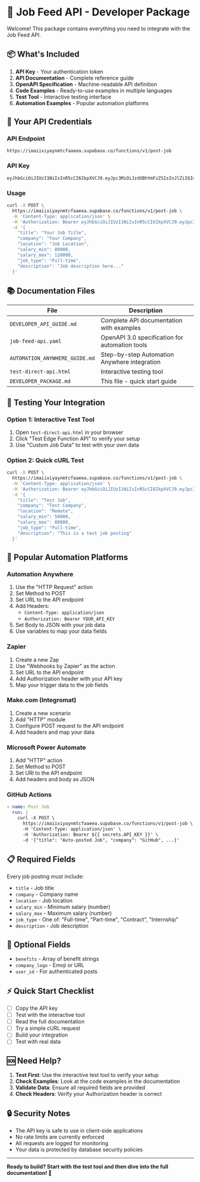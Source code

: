 # 🚀 Job Feed API - Developer Package

Welcome! This package contains everything you need to integrate with the Job Feed API.

## 📦 What's Included

1. **API Key** - Your authentication token
2. **API Documentation** - Complete reference guide
3. **OpenAPI Specification** - Machine-readable API definition
4. **Code Examples** - Ready-to-use examples in multiple languages
5. **Test Tool** - Interactive testing interface
6. **Automation Examples** - Popular automation platforms

## 🔑 Your API Credentials

### API Endpoint
```
https://imaiixiyaynmtcfaaeea.supabase.co/functions/v1/post-job
```

### API Key
```
eyJhbGciOiJIUzI1NiIsInR5cCI6IkpXVCJ9.eyJpc3MiOiJzdXBhYmFzZSIsInJlZiI6ImltYWlpeGl5YXlubXRjZmFhZWVhIiwicm9sZSI6ImFub24iLCJpYXQiOjE3NTc4ODI4MDQsImV4cCI6MjA3MzQ1ODgwNH0.h56G1loDTn_b6L875cqm91nGfKaDcvRg9I3QJZjFrS0
```

### Usage
```bash
curl -X POST \
  https://imaiixiyaynmtcfaaeea.supabase.co/functions/v1/post-job \
  -H 'Content-Type: application/json' \
  -H 'Authorization: Bearer eyJhbGciOiJIUzI1NiIsInR5cCI6IkpXVCJ9.eyJpc3MiOiJzdXBhYmFzZSIsInJlZiI6ImltYWlpeGl5YXlubXRjZmFhZWVhIiwicm9sZSI6ImFub24iLCJpYXQiOjE3NTc4ODI4MDQsImV4cCI6MjA3MzQ1ODgwNH0.h56G1loDTn_b6L875cqm91nGfKaDcvRg9I3QJZjFrS0' \
  -d '{
    "title": "Your Job Title",
    "company": "Your Company",
    "location": "Job Location",
    "salary_min": 80000,
    "salary_max": 120000,
    "job_type": "Full-time",
    "description": "Job description here..."
  }'
```

## 📚 Documentation Files

| File | Description |
|------|-------------|
| `DEVELOPER_API_GUIDE.md` | Complete API documentation with examples |
| `job-feed-api.yaml` | OpenAPI 3.0 specification for automation tools |
| `AUTOMATION_ANYWHERE_GUIDE.md` | Step-by-step Automation Anywhere integration |
| `test-direct-api.html` | Interactive testing tool |
| `DEVELOPER_PACKAGE.md` | This file - quick start guide |

## 🧪 Testing Your Integration

### Option 1: Interactive Test Tool
1. Open `test-direct-api.html` in your browser
2. Click "Test Edge Function API" to verify your setup
3. Use "Custom Job Data" to test with your own data

### Option 2: Quick cURL Test
```bash
curl -X POST \
  https://imaiixiyaynmtcfaaeea.supabase.co/functions/v1/post-job \
  -H 'Content-Type: application/json' \
  -H 'Authorization: Bearer eyJhbGciOiJIUzI1NiIsInR5cCI6IkpXVCJ9.eyJpc3MiOiJzdXBhYmFzZSIsInJlZiI6ImltYWlpeGl5YXlubXRjZmFhZWVhIiwicm9sZSI6ImFub24iLCJpYXQiOjE3NTc4ODI4MDQsImV4cCI6MjA3MzQ1ODgwNH0.h56G1loDTn_b6L875cqm91nGfKaDcvRg9I3QJZjFrS0' \
  -d '{
    "title": "Test Job",
    "company": "Test Company",
    "location": "Remote",
    "salary_min": 50000,
    "salary_max": 80000,
    "job_type": "Full-time",
    "description": "This is a test job posting"
  }'
```

## 🔧 Popular Automation Platforms

### Automation Anywhere
1. Use the "HTTP Request" action
2. Set Method to POST
3. Set URL to the API endpoint
4. Add Headers:
   - `Content-Type: application/json`
   - `Authorization: Bearer YOUR_API_KEY`
5. Set Body to JSON with your job data
6. Use variables to map your data fields

### Zapier
1. Create a new Zap
2. Use "Webhooks by Zapier" as the action
3. Set URL to the API endpoint
4. Add Authorization header with your API key
5. Map your trigger data to the job fields

### Make.com (Integromat)
1. Create a new scenario
2. Add "HTTP" module
3. Configure POST request to the API endpoint
4. Add headers and map your data

### Microsoft Power Automate
1. Add "HTTP" action
2. Set Method to POST
3. Set URI to the API endpoint
4. Add headers and body as JSON

### GitHub Actions
```yaml
- name: Post Job
  run: |
    curl -X POST \
      https://imaiixiyaynmtcfaaeea.supabase.co/functions/v1/post-job \
      -H 'Content-Type: application/json' \
      -H 'Authorization: Bearer ${{ secrets.API_KEY }}' \
      -d '{"title": "Auto-posted Job", "company": "GitHub", ...}'
```

## 📋 Required Fields

Every job posting must include:
- `title` - Job title
- `company` - Company name  
- `location` - Job location
- `salary_min` - Minimum salary (number)
- `salary_max` - Maximum salary (number)
- `job_type` - One of: "Full-time", "Part-time", "Contract", "Internship"
- `description` - Job description

## 🎯 Optional Fields

- `benefits` - Array of benefit strings
- `company_logo` - Emoji or URL
- `user_id` - For authenticated posts

## ⚡ Quick Start Checklist

- [ ] Copy the API key
- [ ] Test with the interactive tool
- [ ] Read the full documentation
- [ ] Try a simple cURL request
- [ ] Build your integration
- [ ] Test with real data

## 🆘 Need Help?

1. **Test First**: Use the interactive test tool to verify your setup
2. **Check Examples**: Look at the code examples in the documentation
3. **Validate Data**: Ensure all required fields are provided
4. **Check Headers**: Verify your Authorization header is correct

## 🔒 Security Notes

- The API key is safe to use in client-side applications
- No rate limits are currently enforced
- All requests are logged for monitoring
- Your data is protected by database security policies

---

**Ready to build? Start with the test tool and then dive into the full documentation! 🚀**
